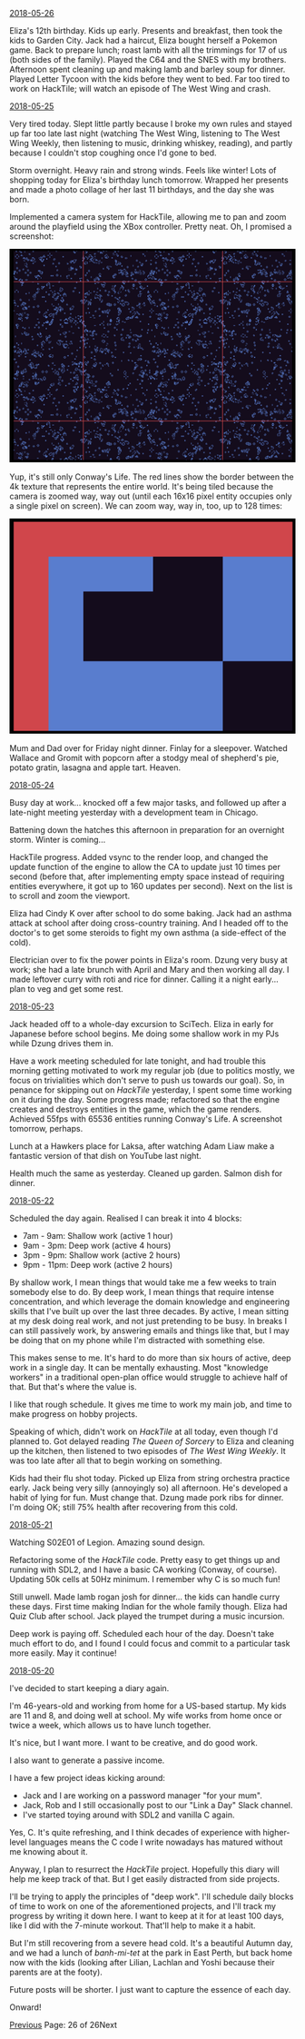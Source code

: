[2018-05-26](/diary/2018/05/26.md)

Eliza's 12th birthday. Kids up early. Presents and breakfast, then took the kids to Garden City. Jack had a haircut, Eliza bought herself a Pokemon game. Back to prepare lunch; roast lamb with all the trimmings for 17 of us (both sides of the family). Played the C64 and the SNES with my brothers. Afternoon spent cleaning up and making lamb and barley soup for dinner. Played Letter Tycoon with the kids before they went to bed. Far too tired to work on HackTile; will watch an episode of The West Wing and crash.

[2018-05-25](/diary/2018/05/25.md)

Very tired today. Slept little partly because I broke my own rules and stayed up far too late last night (watching The West Wing, listening to The West Wing Weekly, then listening to music, drinking whiskey, reading), and partly because I couldn't stop coughing once I'd gone to bed.

Storm overnight. Heavy rain and strong winds. Feels like winter! Lots of shopping today for Eliza's birthday lunch tomorrow. Wrapped her presents and made a photo collage of her last 11 birthdays, and the day she was born.

Implemented a camera system for HackTile, allowing me to pan and zoom around the playfield using the XBox controller. Pretty neat. Oh, I promised a screenshot:

![Camera Experiments](/diary/assets/camera.png)

Yup, it's still only Conway's Life. The red lines show the border between the 4k texture that represents the entire world. It's being tiled because the camera is zoomed way, way out (until each 16x16 pixel entity occupies only a single pixel on screen). We can zoom way, way in, too, up to 128 times:

![Camera Zoom](/diary/assets/zoomed.png)

Mum and Dad over for Friday night dinner. Finlay for a sleepover. Watched Wallace and Gromit with popcorn after a stodgy meal of shepherd's pie, potato gratin, lasagna and apple tart. Heaven.

[2018-05-24](/diary/2018/05/24.md)

Busy day at work... knocked off a few major tasks, and followed up after a late-night meeting yesterday with a development team in Chicago.

Battening down the hatches this afternoon in preparation for an overnight storm. Winter is coming...

HackTile progress. Added vsync to the render loop, and changed the update function of the engine to allow the CA to update just 10 times per second (before that, after implementing empty space instead of requiring entities everywhere, it got up to 160 updates per second). Next on the list is to scroll and zoom the viewport.

Eliza had Cindy K over after school to do some baking. Jack had an asthma attack at school after doing cross-country training. And I headed off to the doctor's to get some steroids to fight my own asthma (a side-effect of the cold).

Electrician over to fix the power points in Eliza's room. Dzung very busy at work; she had a late brunch with April and Mary and then working all day. I made leftover curry with roti and rice for dinner. Calling it a night early... plan to veg and get some rest.

[2018-05-23](/diary/2018/05/23.md)

Jack headed off to a whole-day excursion to SciTech. Eliza in early for Japanese before school begins. Me doing some shallow work in my PJs while Dzung drives them in.

Have a work meeting scheduled for late tonight, and had trouble this morning getting motivated to work my regular job (due to politics mostly, we focus on trivialities which don't serve to push us towards our goal). So, in penance for skipping out on _HackTile_ yesterday, I spent some time working on it during the day. Some progress made; refactored so that the engine creates and destroys entities in the game, which the game renders. Achieved 55fps with 65536 entities running Conway's Life. A screenshot tomorrow, perhaps.

Lunch at a Hawkers place for Laksa, after watching Adam Liaw make a fantastic version of that dish on YouTube last night.

Health much the same as yesterday. Cleaned up garden. Salmon dish for dinner.

[2018-05-22](/diary/2018/05/22.md)

Scheduled the day again. Realised I can break it into 4 blocks:

- 7am - 9am: Shallow work (active 1 hour)
- 9am - 3pm: Deep work (active 4 hours)
- 3pm - 9pm: Shallow work (active 2 hours)
- 9pm - 11pm: Deep work (active 2 hours)

By shallow work, I mean things that would take me a few weeks to train somebody else to do. By deep work, I mean things that require intense concentration, and which leverage the domain knowledge and engineering skills that I've built up over the last three decades. By active, I mean sitting at my desk doing real work, and not just pretending to be busy. In breaks I can still passively work, by answering emails and things like that, but I may be doing that on my phone while I'm distracted with something else.

This makes sense to me. It's hard to do more than six hours of active, deep work in a single day. It can be mentally exhausting. Most "knowledge workers" in a traditional open-plan office would struggle to achieve half of that. But that's where the value is.

I like that rough schedule. It gives me time to work my main job, and time to make progress on hobby projects.

Speaking of which, didn't work on _HackTile_ at all today, even though I'd planned to. Got delayed reading _The Queen of Sorcery_ to Eliza and cleaning up the kitchen, then listened to two episodes of _The West Wing Weekly_. It was too late after all that to begin working on something.

Kids had their flu shot today. Picked up Eliza from string orchestra practice early. Jack being very silly (annoyingly so) all afternoon. He's developed a habit of lying for fun. Must change that. Dzung made pork ribs for dinner. I'm doing OK; still 75% health after recovering from this cold.

[2018-05-21](/diary/2018/05/21.md)

Watching S02E01 of Legion. Amazing sound design.

Refactoring some of the _HackTile_ code. Pretty easy to get things up and running with SDL2, and I have a basic CA working (Conway, of course). Updating 50k cells at 50Hz minimum. I remember why C is so much fun!

Still unwell. Made lamb rogan josh for dinner... the kids can handle curry these days. First time making Indian for the whole family though. Eliza had Quiz Club after school. Jack played the trumpet during a music incursion.

Deep work is paying off. Scheduled each hour of the day. Doesn't take much effort to do, and I found I could focus and commit to a particular task more easily. May it continue!

[2018-05-20](/diary/2018/05/20.md)

I've decided to start keeping a diary again.

I'm 46-years-old and working from home for a US-based startup. My kids are 11 and 8, and doing well at school. My wife works from home once or twice a week, which allows us to have lunch together.

It's nice, but I want more. I want to be creative, and do good work.

I also want to generate a passive income.

I have a few project ideas kicking around:

- Jack and I are working on a password manager "for your mum".
- Jack, Rob and I still occasionally post to our "Link a Day" Slack channel.
- I've started toying around with SDL2 and vanilla C again.

Yes, C. It's quite refreshing, and I think decades of experience with higher-level languages means the C code I write nowadays has matured without me knowing about it.

Anyway, I plan to resurrect the _HackTile_ project. Hopefully this diary will help me keep track of that. But I get easily distracted from side projects.

I'll be trying to apply the principles of "deep work". I'll schedule daily blocks of time to work on one of the aforementioned projects, and I'll track my progress by writing it down here. I want to keep at it for at least 100 days, like I did with the 7-minute workout. That'll help to make it a habit.

But I'm still recovering from a severe head cold. It's a beautiful Autumn day, and we had a lunch of _banh-mi-tet_ at the park in East Perth, but back home now with the kids (looking after Lilian, Lachlan and Yoshi because their parents are at the footy).

Future posts will be shorter. I just want to capture the essence of each day.

Onward!

[Previous](/diary/page25) Page: 26 of 26Next